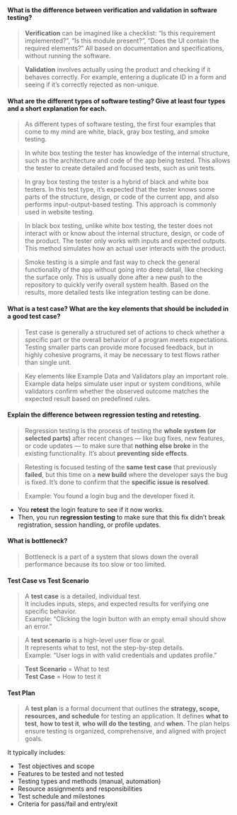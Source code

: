 #### What is the difference between verification and validation in software testing?

> **Verification** can be imagined like a checklist: “Is this requirement implemented?”, “Is this module present?”, “Does the UI contain the required elements?” All based on documentation and specifications, without running the software.

> **Validation** involves actually using the product and checking if it behaves correctly. For example, entering a duplicate ID in a form and seeing if it’s correctly rejected as non-unique.


#### What are the different types of software testing? Give at least four types and a short explanation for each.

> As different types of software testing, the first four examples that come to my mind are white, black, gray box testing, and smoke testing.


> In white box testing the tester has knowledge of the internal structure, such as the architecture and code of the app being tested. This allows the tester to create detailed and focused tests, such as unit tests.


> In gray box testing the tester is a hybrid of black and white box testers. In this test type, it’s expected that the tester knows some parts of the structure, design, or code of the current app, and also performs input-output-based testing. This approach is commonly used in website testing.


> In black box testing, unlike white box testing, the tester does not interact with or know about the internal structure, design, or code of the product. The tester only works with inputs and expected outputs. This method simulates how an actual user interacts with the product.


> Smoke testing is a simple and fast way to check the general functionality of the app without going into deep detail, like checking the surface only. This is usually done after a new push to the repository to quickly verify overall system health. Based on the results, more detailed tests like integration testing can be done.

#### What is a test case? What are the key elements that should be included in a good test case?

> Test case is generally a structured set of actions to check whether a specific part or the overall behavior of a program meets expectations. Testing smaller parts can provide more focused feedback, but in highly cohesive programs, it may be necessary to test flows rather than single unit.

> Key elements like Example Data and Validators play an important role. Example data helps simulate user input or system conditions, while validators confirm whether the observed outcome matches the expected result based on predefined rules.

#### Explain the difference between regression testing and retesting.

> Regression testing is the process of testing the **whole system (or selected parts)** after recent changes — like bug fixes, new features, or code updates — to make sure that **nothing else broke** in the existing functionality. It’s about **preventing side effects**.

> Retesting is focused testing of the **same test case** that previously **failed**, but this time on a **new build** where the developer says the bug is fixed. It’s done to confirm that the **specific issue is resolved**.

> Example: You found a login bug and the developer fixed it.
- You **retest** the login feature to see if it now works.
- Then, you run **regression testing** to make sure that this fix didn’t break registration, session handling, or profile updates.
#### What is bottleneck?

>Bottleneck is a part of a system that slows down the overall performance because its too slow or too limited.

#### Test Case vs Test Scenario

> A **test case** is a detailed, individual test.  
    It includes inputs, steps, and expected results for verifying one specific behavior.  
    Example: “Clicking the login button with an empty email should show an error.”

 > A **test scenario** is a high-level user flow or goal.  
    It represents what to test, not the step-by-step details.  
    Example: “User logs in with valid credentials and updates profile.”


>**Test Scenario** = What to test  
  **Test Case** = How to test it


#### Test Plan

>A **test plan** is a formal document that outlines the **strategy, scope, resources, and schedule** for testing an application. It defines **what to test**, **how to test it**, **who will do the testing**, and **when**. The plan helps ensure testing is organized, comprehensive, and aligned with project goals.

It typically includes:  
- Test objectives and scope  
- Features to be tested and not tested  
- Testing types and methods (manual, automation)  
- Resource assignments and responsibilities  
- Test schedule and milestones  
- Criteria for pass/fail and entry/exit  
